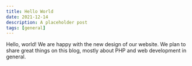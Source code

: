 ```yaml
---
title: Hello World
date: 2021-12-14
description: A placeholder post
tags: [general]
---
```


Hello, world!
We are happy with the new design of our website. We plan to share great things on this blog, mostly about PHP and web development in general.
